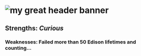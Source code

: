 # ![my great header banner](March.png)

## Strengths: ***Curious***

### Weaknesses: **Failed more than 50 Edison lifetimes and counting...**
